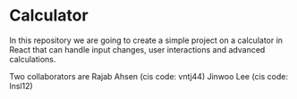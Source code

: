 # Calculator

In this repository we are going to create a simple project on a calculator in React that can handle input changes, user interactions and advanced calculations.

Two collaborators are
Rajab Ahsen (cis code: vntj44)
Jinwoo Lee (cis code: lnsl12)
